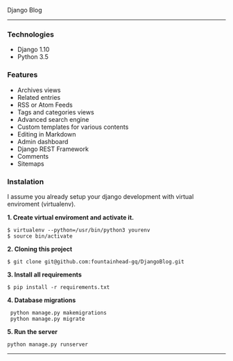 Django Blog

-------


### Technologies

- Django 1.10
- Python 3.5


### Features

* Archives views
* Related entries
* RSS or Atom Feeds
* Tags and categories views
* Advanced search engine
* Custom templates for various contents
* Editing in Markdown
* Admin dashboard
* Django REST Framework
* Comments
* Sitemaps


### Instalation

I assume you already setup your django development with virtual enviroment (virtualenv).

**1. Create virtual enviroment and activate it.**

```
$ virtualenv --python=/usr/bin/python3 yourenv
$ source bin/activate
```

**2. Cloning this project**

```
$ git clone git@github.com:fountainhead-gq/DjangoBlog.git
```

**3. Install all requirements**

```
$ pip install -r requirements.txt
```

**4. Database migrations**

```
 python manage.py makemigrations
 python manage.py migrate
```

**5. Run the server**

```
python manage.py runserver
```
-------
